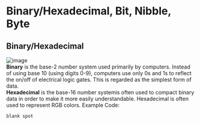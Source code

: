 # Binary/Hexadecimal, Bit, Nibble, Byte
## Binary/Hexadecimal 
![image](https://user-images.githubusercontent.com/89166946/150401069-6ec91a96-1be2-44e4-97fa-e5b9948f8f01.png)
<br />**Binary** is the base-2 number system used primarily by computers.  Instead of using base 10 (using digits 0-9), computers use only 0s and 1s to reflect the on/off of electrical logic gates. 
This is regarded as the simplest form of data. 
<br />**Hexadecimal** is the base-16 number systemis often used to compact binary data in order to make it more easily understandable. Hexadecimal is often used to represent RGB colors.
Example Code: 
```
blank spot
```
